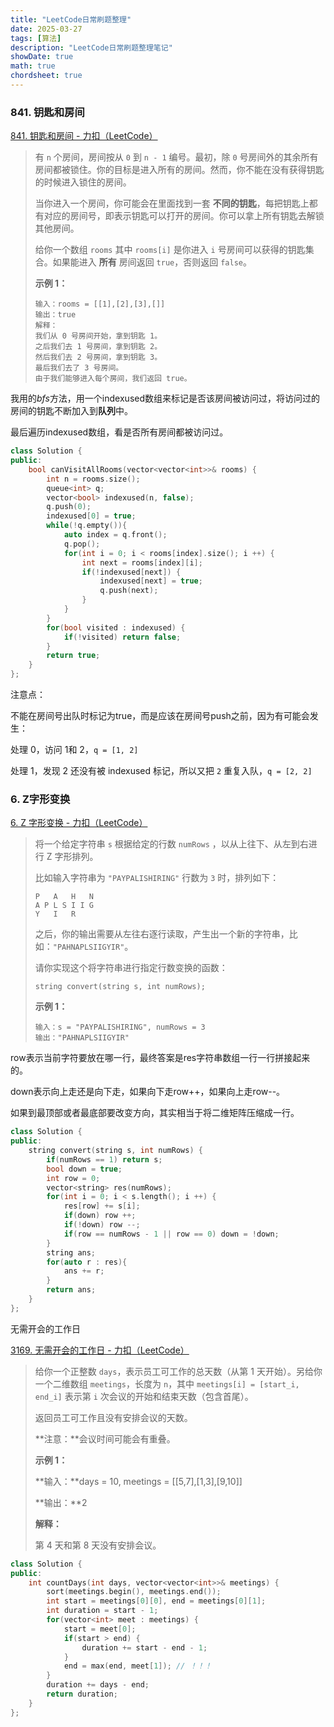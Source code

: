 ```yaml
---
title: "LeetCode日常刷题整理"
date: 2025-03-27
tags: [算法]
description: "LeetCode日常刷题整理笔记"
showDate: true
math: true
chordsheet: true
---
```




### 841. 钥匙和房间

[841. 钥匙和房间 - 力扣（LeetCode）](https://leetcode.cn/problems/keys-and-rooms/description/)

> 有 `n` 个房间，房间按从 `0` 到 `n - 1` 编号。最初，除 `0` 号房间外的其余所有房间都被锁住。你的目标是进入所有的房间。然而，你不能在没有获得钥匙的时候进入锁住的房间。
>
> 当你进入一个房间，你可能会在里面找到一套 **不同的钥匙**，每把钥匙上都有对应的房间号，即表示钥匙可以打开的房间。你可以拿上所有钥匙去解锁其他房间。
>
> 给你一个数组 `rooms` 其中 `rooms[i]` 是你进入 `i` 号房间可以获得的钥匙集合。如果能进入 **所有** 房间返回 `true`，否则返回 `false`。
>
> **示例 1：**
>
> ```
> 输入：rooms = [[1],[2],[3],[]]
> 输出：true
> 解释：
> 我们从 0 号房间开始，拿到钥匙 1。
> 之后我们去 1 号房间，拿到钥匙 2。
> 然后我们去 2 号房间，拿到钥匙 3。
> 最后我们去了 3 号房间。
> 由于我们能够进入每个房间，我们返回 true。
> ```

我用的*bfs*方法，用一个indexused数组来标记是否该房间被访问过，将访问过的房间的钥匙不断加入到**队列**中。

最后遍历indexused数组，看是否所有房间都被访问过。

```c++
class Solution {
public:
    bool canVisitAllRooms(vector<vector<int>>& rooms) {
        int n = rooms.size();
        queue<int> q;
        vector<bool> indexused(n, false);
        q.push(0);
        indexused[0] = true;
        while(!q.empty()){
            auto index = q.front();
            q.pop();
            for(int i = 0; i < rooms[index].size(); i ++) {
                int next = rooms[index][i];
                if(!indexused[next]) {
                    indexused[next] = true;
                    q.push(next);
                }
            }
        }
        for(bool visited : indexused) {
            if(!visited) return false;
        }
        return true;
    }
};
```

注意点：

不能在房间号出队时标记为true，而是应该在房间号push之前，因为有可能会发生：

处理 0，访问 1和 2，`q = [1, 2]`

处理 1，发现 2 还没有被 indexused 标记，所以又把 `2` 重复入队，`q = [2, 2]`



### 6. Z字形变换

[6. Z 字形变换 - 力扣（LeetCode）](https://leetcode.cn/problems/zigzag-conversion/description/?envType=study-plan-v2&envId=top-interview-150)

> 将一个给定字符串 `s` 根据给定的行数 `numRows` ，以从上往下、从左到右进行 Z 字形排列。
>
> 比如输入字符串为 `"PAYPALISHIRING"` 行数为 `3` 时，排列如下：
>
> ```
> P   A   H   N
> A P L S I I G
> Y   I   R
> ```
>
> 之后，你的输出需要从左往右逐行读取，产生出一个新的字符串，比如：`"PAHNAPLSIIGYIR"`。
>
> 请你实现这个将字符串进行指定行数变换的函数：
>
> ```
> string convert(string s, int numRows);
> ```
>
> **示例 1：**
>
> ```
> 输入：s = "PAYPALISHIRING", numRows = 3
> 输出："PAHNAPLSIIGYIR"
> ```

row表示当前字符要放在哪一行，最终答案是res字符串数组一行一行拼接起来的。

down表示向上走还是向下走，如果向下走row++，如果向上走row--。

如果到最顶部或者最底部要改变方向，其实相当于将二维矩阵压缩成一行。

```c++
class Solution {
public:
    string convert(string s, int numRows) {
        if(numRows == 1) return s;
        bool down = true;
        int row = 0;
        vector<string> res(numRows);
        for(int i = 0; i < s.length(); i ++) {
            res[row] += s[i];
            if(down) row ++;
            if(!down) row --;
            if(row == numRows - 1 || row == 0) down = !down;
        }
        string ans;
        for(auto r : res){
            ans += r;
        }
        return ans;
    }
};
```



无需开会的工作日

[3169. 无需开会的工作日 - 力扣（LeetCode）](https://leetcode.cn/problems/count-days-without-meetings/description/)

> 给你一个正整数 `days`，表示员工可工作的总天数（从第 1 天开始）。另给你一个二维数组 `meetings`，长度为 `n`，其中 `meetings[i] = [start_i, end_i]` 表示第 `i` 次会议的开始和结束天数（包含首尾）。
>
> 返回员工可工作且没有安排会议的天数。
>
> **注意：**会议时间可能会有重叠。
>
> **示例 1：**
>
> **输入：**days = 10, meetings = [[5,7],[1,3],[9,10]]
>
> **输出：**2
>
> **解释：**
>
> 第 4 天和第 8 天没有安排会议。

```c++
class Solution {
public:
    int countDays(int days, vector<vector<int>>& meetings) {
        sort(meetings.begin(), meetings.end());
        int start = meetings[0][0], end = meetings[0][1];
        int duration = start - 1;
        for(vector<int> meet : meetings) {
            start = meet[0];
            if(start > end) {
                duration += start - end - 1;
            }
            end = max(end, meet[1]); // ！！！
        }
        duration += days - end;
        return duration;
    }
};
```

